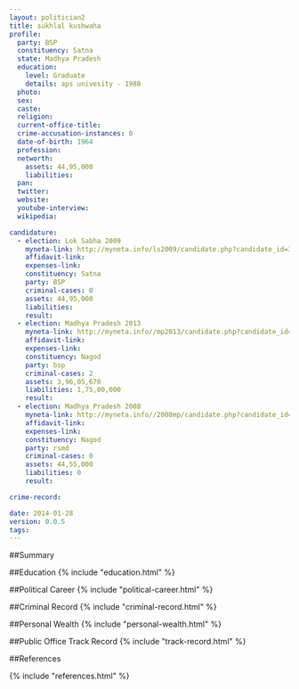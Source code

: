 ```yaml
---
layout: politician2
title: sukhlal kushwaha
profile: 
  party: BSP
  constituency: Satna
  state: Madhya Pradesh
  education: 
    level: Graduate
    details: aps univesity - 1988
  photo: 
  sex: 
  caste: 
  religion: 
  current-office-title: 
  crime-accusation-instances: 0
  date-of-birth: 1964
  profession: 
  networth: 
    assets: 44,95,000
    liabilities: 
  pan: 
  twitter: 
  website: 
  youtube-interview: 
  wikipedia: 

candidature: 
  - election: Lok Sabha 2009
    myneta-link: http://myneta.info/ls2009/candidate.php?candidate_id=3253
    affidavit-link: 
    expenses-link: 
    constituency: Satna 
    party: BSP
    criminal-cases: 0
    assets: 44,95,000
    liabilities: 
    result:  
  - election: Madhya Pradesh 2013
    myneta-link: http://myneta.info//mp2013/candidate.php?candidate_id=41
    affidavit-link: 
    expenses-link: 
    constituency: Nagod 
    party: bsp
    criminal-cases: 2
    assets: 3,96,05,670
    liabilities: 1,75,00,000
    result:  
  - election: Madhya Pradesh 2008
    myneta-link: http://myneta.info//2008mp/candidate.php?candidate_id=523
    affidavit-link: 
    expenses-link: 
    constituency: Nagod 
    party: rsmd
    criminal-cases: 0
    assets: 44,55,000
    liabilities: 0
    result:  

crime-record: 

date: 2014-01-28
version: 0.0.5
tags: 
---
```

##Summary


##Education
{% include "education.html" %}


##Political Career
{% include "political-career.html" %}


##Criminal Record
{% include "criminal-record.html" %}


##Personal Wealth
{% include "personal-wealth.html" %}


##Public Office Track Record
{% include "track-record.html" %}


##References


{% include "references.html" %}